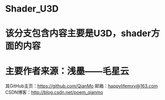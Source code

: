 # Shader_U3D
# 该分支包含内容主要是U3D，shader方面的内容
# 主要作者来源：浅墨——毛星云
  其GitHub主页：https://github.com/QianMo
  邮箱：happylifemxy@163.com
  CSDN博客：http://blog.csdn.net/poem_qianmo
